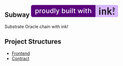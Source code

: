Subway [![Built with ink!](https://raw.githubusercontent.com/paritytech/ink/master/.images/badge_flat.svg)](https://github.com/paritytech/ink)
---

Substrate Oracle chain with ink! 

## Project Structures

- [Frontend](/subway-frontend)
- [Contract](/subway)